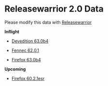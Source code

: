 

Releasewarrior 2.0 Data
=======================

Please modify this data with [Releasewarrior](https://github.com/mozilla-releng/releasewarrior-2.0)

**Inflight**

* [Devedition 63.0b4](/inflight/devedition/devedition-devedition-63.0b4.md)

* [Fennec 62.0.1](/inflight/fennec/fennec-release-62.0.1.md)

* [Firefox 63.0b4](/inflight/firefox/firefox-beta-63.0b4.md)

**Upcoming**

* [Firefox 60.2.1esr](/upcoming/firefox/firefox-esr60-60.2.1esr.md)

